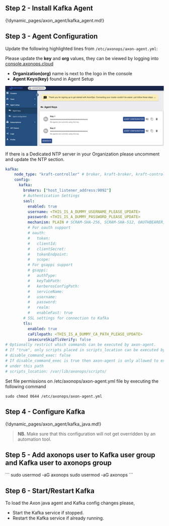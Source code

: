 <h2>Step 2 - Install Kafka Agent </h2>

{!dynamic_pages/axon_agent/kafka_agent.md!}

<h2>Step 3 - Agent Configuration </h2>

<p>Update the following highlighted lines from <code>/etc/axonops/axon-agent.yml</code>:</p>

<p>Please update the <strong>key</strong> and <strong>org</strong> values, they can be viewed by logging into <a href="https://console.axonops.cloud" target="_blank">console.axonops.cloud</a></p>
<ul>
<li><strong>Organization(org)</strong> name is next to the logo in the console</li>
<li><strong>Agent Keys(key)</strong> found in Agent Setup</li>
</ul>
<p><img src="/get_started/agent_keys.png" /></p>

If there is a Dedicated NTP server in your Organization please uncomment and update the NTP section. 

```yaml
kafka:
    node_type: "kraft-controller" # broker, kraft-broker, kraft-controller, zookeeper, connect
    config:
      kafka:
        brokers: ["host_listener_address:9092"]
        # Authentication Settings
        sasl:
          enabled: true
          username: <THIS_IS_A_DUMMY_USERNAME_PLEASE_UPDATE>
          password: <THIS_IS_A_DUMMY_PASSWORD_PLEASE_UPDATE>
          mechanism: PLAIN # SCRAM-SHA-256, SCRAM-SHA-512, OAUTHBEARER, GSSAPI
          # For oauth support
          # oauth:
          #   token:
          #   clientId:
          #   clientSecret:
          #   tokenEndpoint:
          #   scope:
          # For gsappi support
          # gsappi:
          #   authType:
          #   keyTabPath:
          #   kerberosConfigPath:
          #   serviceName:
          #   username:
          #   password:
          #   realm:
          #   enableFast: true
        # SSL settings for connection to Kafka
        tls:
          enabled: true
          caFilepath: <THIS_IS_A_DUMMY_CA_PATH_PLEASE_UPDATE>
          insecureSkipTlsVerify: false
# Optionally restrict which commands can be executed by axon-agent.
# If "true", only scripts placed in scripts_location can be executed by axon-agent.
# disable_command_exec: false
# If disable_command_exec is true then axon-agent is only allowed to execute scripts
# under this path
# scripts_location: /var/lib/axonops/scripts/
```

Set file permissions on /etc/axonops/axon-agent.yml file by executing the following command

```
sudo chmod 0644 /etc/axonops/axon-agent.yml
```

<h2>Step 4 - Configure Kafka</h2>

{!dynamic_pages/axon_agent/kafka_java.md!}

<blockquote>
<p><strong>NB.</strong> Make sure that this configuration will not get overridden by an automation tool.</p>
</blockquote>

<h2>Step 5 - Add axonops user to Kafka user group and Kafka user to axonops group</h2>
```
sudo usermod -aG <your_kafka_group> axonops
sudo usermod -aG axonops <your_kafka_user>
```

<h2>Step 6 - Start/Restart Kafka</h2>

To load the Axon java agent and Kafka config changes please,

<ul>
<li>Start the Kafka service if stopped. </li>
<li>Restart the Kafka service if already running.</li>
</ul>